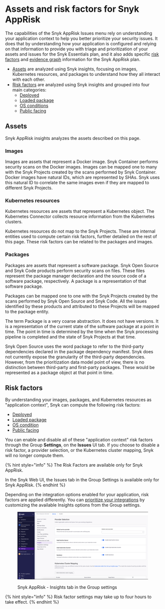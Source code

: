 # Assets and risk factors for Snyk AppRisk

The capabilities of the Snyk AppRisk Issues menu rely on understanding your application context to help you better prioritize your security issues. It does that by understanding how your application is configured and relying on that information to provide you with triage and prioritization of your assets and issues for the Snyk Essentials plan, and it also adds specific [risk factors](./#risk-factors) and [evidence graph](../using-the-issues-ui-with-snyk-apprisk/evidence-graph.md) information for the Snyk AppRisk plan.&#x20;

* [Assets](./#assets) are analyzed using Snyk insights, focusing on images, Kubernetes resources, and packages to understand how they all interact with each other.
* [Risk factors](./#risk-factors) are analyzed using Snyk insights and grouped into four main categories:&#x20;
  * [Deployed](risk-factor-deployed.md)&#x20;
  * [Loaded package ](risk-factor-loaded-package.md)
  * [OS conditions](risk-factor-os-condition.md)&#x20;
  * [Public facing](risk-factor-public-facing.md)

## Assets

Snyk AppRisk insights analyzes the assets described on this page.

### Images

Images are assets that represent a Docker image. Snyk Container performs security scans on the Docker images. Images can be mapped one to many with the Snyk Projects created by the scans performed by Snyk Container. Docker images have natural IDs, which are represented by SHAs. Snyk uses this natural ID to correlate the same images even if they are mapped to different Snyk Projects.

### Kubernetes resources

Kubernetes resources are assets that represent a Kubernetes object. The Kubernetes Connector collects resource information from the Kubernetes clusters.&#x20;

Kubernetes resources do not map to the Snyk Projects. These are internal entities used to compute certain risk factors, further detailed on the rest of this page. These risk factors can be related to the packages and images.

### Packages

Packages are assets that represent a software package. Snyk Open Source and Snyk Code products perform security scans on files. These files represent the package manager declaration and the source code of a software package, respectively. A package is a representation of that software package.

Packages can be mapped one to one with the Snyk Projects created by the scans performed by Snyk Open Source and Snyk Code. All the issues identified by these products and attributed to these Projects will be mapped to the package entity.&#x20;

The term Package is a very coarse abstraction. It does not have versions. It is a representation of the current state of the software package at a point in time. The point in time is determined by the time when the Snyk processing pipeline is completed and the state of Snyk Projects at that time.&#x20;

Snyk Open Source uses the word package to refer to the third-party dependencies declared in the package dependency manifest. Snyk does not currently expose the granularity of the third-party dependencies. However, from the prioritization data model point of view, there is no distinction between third-party and first-party packages. These would be represented as a package object at that point in time.

## Risk factors

By understanding your images, packages, and Kubernetes resources as "application context", Snyk can compute the following risk factors:

* [Deployed](risk-factor-deployed.md)
* [Loaded package](risk-factor-loaded-package.md)
* [OS condition](risk-factor-os-condition.md)
* [Public facing](risk-factor-public-facing.md)

You can enable and disable all of these "application context" risk factors through the Group **Settings**, on the **Issues** UI tab. If you choose to disable a risk factor, a provider selection, or the Kubernetes cluster mapping, Snyk will no longer compute them.&#x20;

{% hint style="info" %}
The Risk Factors are available only for Snyk AppRisk.

In the Snyk Web UI, the Issues tab in the Group Settings is available only for Snyk AppRisk.&#x20;
{% endhint %}

Depending on the integration options enabled for your application, risk factors are applied differently. You can [prioritize your integrations](../set-up-insights-for-snyk-apprisk/#prioritize-your-integrations) by customizing the available Insights options from the Group settings.

<figure><img src="../../../.gitbook/assets/image (640).png" alt=""><figcaption><p>Snyk AppRisk - Insights tab in the Group settings</p></figcaption></figure>

{% hint style="info" %}
Risk factor settings may take up to four hours to take effect.
{% endhint %}
